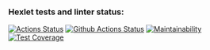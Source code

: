 ### Hexlet tests and linter status:
[![Actions Status](https://github.com/rasskazovilya/python-project-50/workflows/hexlet-check/badge.svg)](https://github.com/rasskazovilya/python-project-50/actions)
[![Github Actions Status](https://github.com/rasskazovilya/python-project-50/actions/workflows/test-lint.yml/badge.svg)](https://github.com/rasskazovilya/python-project-50/actions)
[![Maintainability](https://api.codeclimate.com/v1/badges/df66c0cbbeca7d822f23/maintainability)](https://codeclimate.com/github/rasskazovilya/python-project-50/maintainability)
[![Test Coverage](https://api.codeclimate.com/v1/badges/df66c0cbbeca7d822f23/test_coverage)](https://codeclimate.com/github/rasskazovilya/python-project-50/test_coverage)
